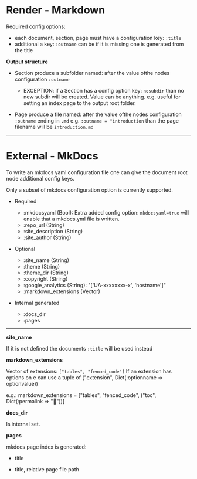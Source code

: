 # Render - Markdown

Required config options:

- each document, section, page must have a configuration key: `:title`
- additional a key: `:outname` can be if it is missing one is generated from the title


**Output structure**

- Section produce a subfolder named: after the value ofthe nodes configuration `:outname`

  * EXCEPTION: if a Section has a config option key: `nosubdir` than no new subdir will be created.
    Value can be anything.
    e.g. useful for setting an index page to the output root folder.
    

- Page produce a file named: after the value ofthe nodes configuration `:outname` ending in `.md`
  e.g. `:outname = "introduction`  than the page filename will be `introduction.md`

---

# External - MkDocs

To write an mkdocs yaml configuration file one can give the document root node additional config keys.

Only a subset of mkdocs configuration option is currently supported.

- Required
    - :mkdocsyaml           (Bool):  Extra added config option: `mkdocsyaml=true` will enable that a mkdocs.yml file is written.
    - :repo_url             (String)
    - :site_description     (String)
    - :site_author          (String)

- Optional
    - :site_name            (String)
    - :theme                (String)
    - :theme_dir            (String)
    - :copyright            (String)
    - :google_analytics     (String): "['UA-xxxxxxxx-x', 'hostname']"
    - :markdown_extensions  (Vector)

- Internal generated
    - :docs_dir
    - :pages

---

**site_name**

If it is not defined the documents `:title` will be used instead

**markdown_extensions**

Vector of extensions: `["tables", "fenced_code"]`
If an extension has options on e can use a tuple of ("extension", Dict(:optionname => optionvalue))

e.g.: markdown_extensions = ["tables", "fenced_code", ("toc", Dict(:permalink => ""))]

**docs_dir**

Is internal set.

**pages**

mkdocs page index is generated:

- title

- title, relative page file path
